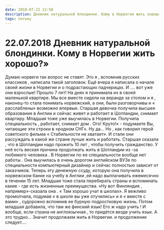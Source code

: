 ```yaml
---
date: 2018-07-22 12:58
description: Дневник натуральной блондинки. Кому в Норвегии жить хорошо?»
tags: norway
---
```

# 22.07.2018 Дневник натуральной блондинки. Кому в Норвегии жить хорошо?»

Думаю норвеги так вопрос не ставят. Это я , вспомнив русских классиков ,  написала такой заголовок. Ещё вчера я написала о начале своей жизни в Норвегии и о подрастающих падчерицах. И .... вот уже они взрослые! Прошло 7 лет!  На днях я принимала их в своей маленькой квартире. Мы все вместе сидели на веранде за столом и я , наконец-то стала понимать  норвежский, а они,  были разговорчивы и « расслаблены» возможно впервые.  Старшая девочка получила высшее образование в Англии и сейчас живет и работает  в Шотландии, снимает квартиру. Младшая тоже  уже выучилась в Норвегии. Получила специальность , работает, снимает  дом . Ого! Круто!»  - подумаете Вы, читающие эти строки в «родном СНГ». Ну да...   Но , как говорил герой советского фильма « Стабильности не хватает». И стали они рассуждать в какой же стране лучше жить и работать. Старшая сказала , что в Шотландии надо прожить 10 лет , чтобы получить гражданство. У неё есть веская причина продолжать жить в Шотландии из -за любимого человека . В Норвегии по ее специальности вообще нет работы . Она выучилась в очень дорогом английском ВУЗе  по специальности компьютерный дизайнер и сейчас полностью зависит от заказчиков. Теперь эту денежную ссуду, которую она получила в норвежском банке  на учебу в Англии ,ей надо выплачивать ежемесячно в течении 15 лет.  Младшая тоже стала перебирать страны и вспоминать какие - где есть жизненные преимущества. «Ну вот Финляндия , например»-сказала она . «     Там хорошо учат в школах».  Я вежливо промолчала, подумав « в школе вы уже отучились» и я « вместе с вами»  , судорожно вспомнив ее бурную подростковую жизнь.  Потом младшая добавила, что там же финский язык! Его ж надо учить !  И вообще, если страна не англоязычная , то придётся везде учить язык. А это трудно...   Значит продолжаем жить в Норвегии.         и  продолжение следует....
